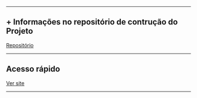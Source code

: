--------------------------------------------------------------------------------------------------------------------

## + Informações no repositório de contrução do Projeto
[Repositório](https://github.com/svapollo/portfolio-html-css "GitHub")

--------------------------------------------------------------------------------------------------------------------

## Acesso rápido
[Ver site](https://svapollo.github.io/ "+verSite")

--------------------------------------------------------------------------------------------------------------------


